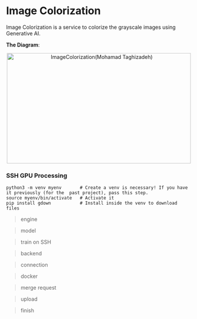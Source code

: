 # Image Colorization
Image Colorization is a service to colorize the grayscale images using Generative AI.

**The Diagram**:
<div align="center">
  <img src="https://github.com/user-attachments/assets/ca5e9435-6763-4ab3-a03a-6635fed3c97a" alt="ImageColorization(Mohamad Taghizadeh)" width="500" height="300">

</div>


### SSH GPU Processing
```
python3 -m venv myenv       # Create a venv is necessary! If you have it previously (for the  past project), pass this step.
source myenv/bin/activate   # Activate it
pip install gdown           # Install inside the venv to download files
```

> engine

> model

> train on SSH

> backend

> connection

> docker

> merge request

> upload

> finish
